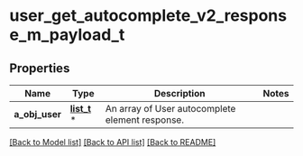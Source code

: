 # user_get_autocomplete_v2_response_m_payload_t

## Properties
Name | Type | Description | Notes
------------ | ------------- | ------------- | -------------
**a_obj_user** | [**list_t**](user_autocomplete_element_response.md) \* | An array of User autocomplete element response. | 

[[Back to Model list]](../README.md#documentation-for-models) [[Back to API list]](../README.md#documentation-for-api-endpoints) [[Back to README]](../README.md)


